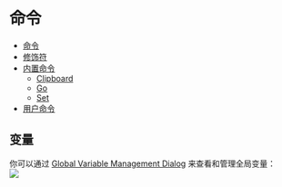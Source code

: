 # 命令
- [命令](命令.md)
- [修饰符](修饰符.md)
- [内置命令](内置命令/README.md)
  - [Clipboard](内置命令/Clipboard.md)
  - [Go](内置命令/Go.md)
  - [Set](内置命令/Set.md)
- [用户命令](用户命令/README.md)

## 变量
你可以通过 [Global Variable Management Dialog](https://resource.dopus.com/t/global-variable-management-dialog/26402) 来查看和管理全局变量：  
![](https://resource.dopus.com/uploads/default/original/3X/1/b/1bfe87affba61c58ee3642a5f441e33ca923c1b3.jpg)
